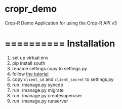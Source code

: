 cropr_demo
==========

Crop-R Demo Application for using the Crop-R API v3

==========
Installation
==========

1. set up virtual env
2. pip install south
3. rename settings.copy to settings.py
4. follow <a href="https://www.crop-r.com/apps/cropletdeveloper/tutorial/">the tutorial</a>
5. copy `client_id` and `client_secret` to settings.py
6. run ./manage.py syncdb
7. run ./manage.py migrate
8. run ./manage.py createsuperuser
9. run ./manage.py runserver
